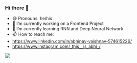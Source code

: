   ### Hi there 👋


- 😄 Pronouns: he/his
- 🔭 I’m currently working on a Frontend Project
- 🌱 I’m currently learning RNN and Deep Neural Network
- 📫 How to reach me:
- https://www.linkedin.com/in/abhinav-vaishnav-574615226/
- https://www.instagram.com/_this__is_abhi_/



![](https://leetcard.jacoblin.cool/Abhinav_iitb?ext=heatmap)
